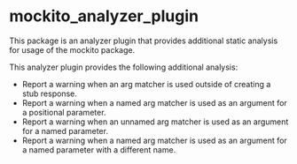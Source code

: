 # mockito_analyzer_plugin

This package is an analyzer plugin that provides additional static analysis for
usage of the mockito package.

This analyzer plugin provides the following additional analysis:

* Report a warning when an arg matcher is used outside of creating a stub
  response.
* Report a warning when a named arg matcher is used as an argument for a
  positional parameter.
* Report a warning when an unnamed arg matcher is used as an argument for a
  named parameter.
* Report a warning when a named arg matcher is used as an argument for a named
  parameter with a different name.

